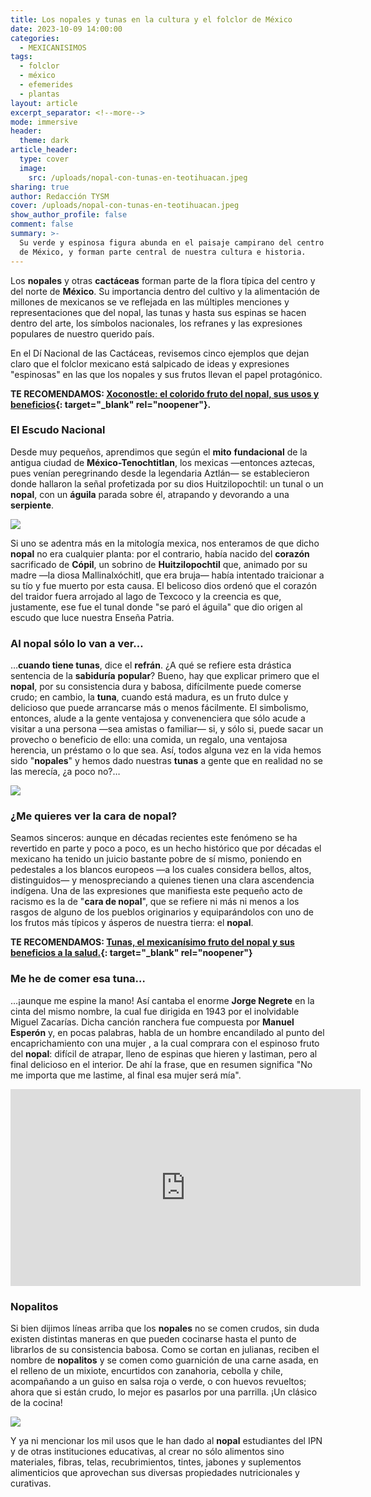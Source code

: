 ```yaml
---
title: Los nopales y tunas en la cultura y el folclor de México
date: 2023-10-09 14:00:00
categories:
  - MEXICANISIMOS
tags:
  - folclor
  - méxico
  - efemerides
  - plantas
layout: article
excerpt_separator: <!--more-->
mode: immersive
header:
  theme: dark
article_header:
  type: cover
  image:
    src: /uploads/nopal-con-tunas-en-teotihuacan.jpeg
sharing: true
author: Redacción TYSM
cover: /uploads/nopal-con-tunas-en-teotihuacan.jpeg
show_author_profile: false
comment: false
summary: >-
  Su verde y espinosa figura abunda en el paisaje campirano del centro y norte
  de México, y forman parte central de nuestra cultura e historia.
---
```

Los **nopales** y otras **cactáceas** forman parte de la flora típica del centro y del norte de **México**. Su importancia dentro del cultivo y la alimentación de millones de mexicanos se ve reflejada en las múltiples menciones y representaciones que del nopal, las tunas y hasta sus espinas se hacen dentro del arte, los símbolos nacionales, los refranes y las expresiones populares de nuestro querido país.

En el Dí Nacional de las Cactáceas, revisemos cinco ejemplos que dejan claro que el folclor mexicano está salpicado de ideas y expresiones "espinosas" en las que los nopales y sus frutos llevan el papel protagónico.

**TE RECOMENDAMOS:&nbsp;[Xoconostle: el colorido fruto del nopal, sus usos y beneficios](https://blog.tonoysumariachi.com/gastronomia/2022/11/29/xoconostle-el-colorido-fruto-del-nopal-sus-usos-y-beneficios.html){: target="_blank" rel="noopener"}.**

### El Escudo Nacional

Desde muy pequeños, aprendimos que según el **mito** **fundacional** de la antigua ciudad de **México-Tenochtitlan**, los mexicas —entonces aztecas, pues venían peregrinando desde la legendaria Aztlán— se establecieron donde hallaron la señal profetizada por su dios Huitzilopochtil: un tunal o un **nopal**, con un **águila** parada sobre él, atrapando y devorando a una **serpiente**.

![](https://upload.wikimedia.org/wikipedia/commons/thumb/d/d7/SculptureEagleNopalZocalo02.JPG/1024px-SculptureEagleNopalZocalo02.JPG)

Si uno se adentra más en la mitología mexica, nos enteramos de que dicho **nopal** no era cualquier planta: por el contrario, había nacido del **corazón** sacrificado de **Cópil**, un sobrino de&nbsp;**Huitzilopochtil** que, animado por su madre —la diosa Mallinalxóchitl, que era bruja— había intentado traicionar a su tío y fue muerto por esta causa. El belicoso dios ordenó que el corazón del traidor fuera arrojado al lago de Texcoco y la creencia es que, justamente, ese fue el tunal donde "se paró el águila" que dio origen al escudo que luce nuestra Enseña Patria.

### Al nopal sólo lo van a ver…

…**cuando tiene tunas**, dice el **refrán**. ¿A qué se refiere esta drástica sentencia de la **sabiduría** **popular**? Bueno, hay que explicar primero que el **nopal**, por su consistencia dura y babosa, difícilmente puede comerse crudo; en cambio, la **tuna**, cuando está madura, es un fruto dulce y delicioso que puede arrancarse más o menos fácilmente. El simbolismo, entonces, alude a la gente ventajosa y convenenciera que sólo acude a visitar a una persona —sea amistas o familiar— si, y sólo si, puede sacar un provecho o beneficio de ello: una comida, un regalo, una ventajosa herencia, un préstamo o lo que sea. Así, todos alguna vez en la vida hemos sido "**nopales**" y hemos dado nuestras **tunas** a gente que en realidad no se las merecía, ¿a poco no?…

![](https://upload.wikimedia.org/wikipedia/commons/thumb/9/9c/Higos_chumbos._Chumbera._Nopal.jpg/1024px-Higos_chumbos._Chumbera._Nopal.jpg)

### ¿Me quieres ver la cara de nopal?

Seamos sinceros: aunque en décadas recientes este fenómeno se ha revertido en parte y poco a poco, es un hecho histórico que por décadas el mexicano ha tenido un juicio bastante pobre de sí mismo, poniendo en pedestales a los blancos europeos —a los cuales considera bellos, altos, distinguidos— y menospreciando a quienes tienen una clara ascendencia indígena. Una de las expresiones que manifiesta este pequeño acto de racismo es la de "**cara de nopal**", que se refiere ni más ni menos a los rasgos de alguno de los pueblos originarios y equiparándolos con uno de los frutos más típicos y ásperos de nuestra tierra: el **nopal**.

**TE RECOMENDAMOS: [Tunas, el mexicanísimo fruto del nopal y sus beneficios a la salud.](https://blog.tonoysumariachi.com/gastronomia/2022/08/08/tunas-el-mexicanisimo-fruto-del-nopal-y-sus-beneficios-a-la-salud.html){: target="_blank" rel="noopener"}**

### Me he de comer esa tuna…

…¡aunque me espine la mano! Así cantaba el enorme **Jorge Negrete** en la cinta del mismo nombre, la cual fue dirigida en 1943 por el inolvidable Miguel Zacarías. Dicha canción ranchera fue compuesta por **Manuel Esperón** y, en pocas palabras, habla de un hombre encandilado al punto del encaprichamiento con una mujer , a la cual comprara con el espinoso fruto del **nopal**: difícil de atrapar, lleno de espinas que hieren y lastiman, pero al final delicioso en el interior. De ahí la frase, que en resumen significa "No me importa que me lastime, al final esa mujer será mía".

<iframe width="560" height="315" src="https://www.youtube.com/embed/g0UKZuA2CDM?si=6UtLlKsRbZW2zWD1" title="YouTube video player" frameborder="0" allow="accelerometer; autoplay; clipboard-write; encrypted-media; gyroscope; picture-in-picture; web-share" allowfullscreen=""></iframe>

### Nopalitos

Si bien dijimos líneas arriba que los **nopales** no se comen crudos, sin duda existen distintas maneras en que pueden cocinarse hasta el punto de librarlos de su consistencia babosa. Como se cortan en julianas, reciben el nombre de **nopalitos** y se comen como guarnición de una carne asada, en el relleno de un mixiote, encurtidos con zanahoria, cebolla y chile, acompañando a un guiso en salsa roja o verde, o con huevos revueltos; ahora que si están crudo, lo mejor es pasarlos por una parrilla. ¡Un clásico de la cocina!

![](https://upload.wikimedia.org/wikipedia/commons/2/27/Nopal11.jpg)

Y ya ni mencionar los mil usos que le han dado al **nopal** estudiantes del IPN y de otras instituciones educativas, al crear no sólo alimentos sino materiales, fibras, telas, recubrimientos, tintes, jabones y suplementos alimenticios que aprovechan sus diversas propiedades nutricionales y curativas.